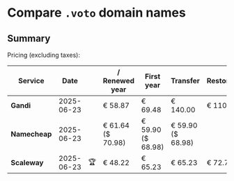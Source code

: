 # Compare `.voto` domain names

## Summary

Pricing (excluding taxes):

| Service | Date |  | / Renewed year | First year | Transfer | Restoration |
|--|--|--|--|--|--|--|
| **Gandi** | 2025-06-23 |  | € 58.87 | € 69.48 | € 140.00 | € 110.71 |
| **Namecheap** | 2025-06-23 |  | € 61.64<br>($ 70.98) | € 59.90<br>($ 68.98) | € 59.90<br>($ 68.98) |  |
| **Scaleway** | 2025-06-23 | 🏆 | € 48.22 | € 65.23 | € 65.23 | € 72.76 |
